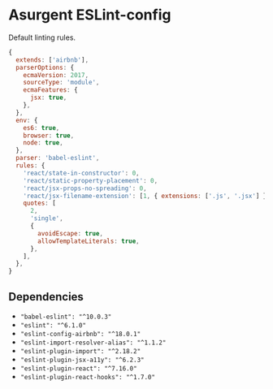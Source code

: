 # Asurgent ESLint-config

Default linting rules.
```javascript
{
  extends: ['airbnb'],
  parserOptions: {
    ecmaVersion: 2017,
    sourceType: 'module',
    ecmaFeatures: {
      jsx: true,
    },
  },
  env: {
    es6: true,
    browser: true,
    node: true,
  },
  parser: 'babel-eslint',
  rules: {
    'react/state-in-constructor': 0,
    'react/static-property-placement': 0,
    'react/jsx-props-no-spreading': 0,
    'react/jsx-filename-extension': [1, { extensions: ['.js', '.jsx'] }],
    quotes: [
      2,
      'single',
      {
        avoidEscape: true,
        allowTemplateLiterals: true,
      },
    ],
  },
}
```

## Dependencies
* `"babel-eslint": "^10.0.3"`
* `"eslint": "^6.1.0"`
* `"eslint-config-airbnb": "^18.0.1"`
* `"eslint-import-resolver-alias": "^1.1.2"`
* `"eslint-plugin-import": "^2.18.2"`
* `"eslint-plugin-jsx-a11y": "^6.2.3"`
* `"eslint-plugin-react": "^7.16.0"`
* `"eslint-plugin-react-hooks": "^1.7.0"`
